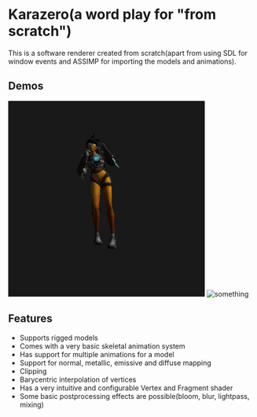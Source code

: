 # Karazero(a word play for "from scratch")

This is a software renderer created from scratch(apart from using SDL for window events and ASSIMP for importing the models and animations).

## Demos
<img src="gifs/tracer_animation.gif" alt="tracer" width="400"/>
<img src="gifs/some_monster_animation_normals.gif" alt="something" width="400"/><br>

## Features
- Supports rigged models
- Comes with a very basic skeletal animation system
- Has support for multiple animations for a model
- Support for normal, metallic, emissive and diffuse mapping
- Clipping
- Barycentric interpolation of vertices
- Has a very intuitive and configurable Vertex and Fragment shader
- Some basic postprocessing effects are possible(bloom, blur, lightpass, mixing)

